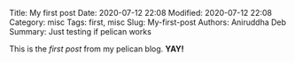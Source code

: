 Title: My first post
Date: 2020-07-12 22:08
Modified: 2020-07-12 22:08
Category: misc
Tags: first, misc
Slug: My-first-post
Authors: Aniruddha Deb
Summary: Just testing if pelican works

This is the *first post* from my pelican blog. **YAY!**

